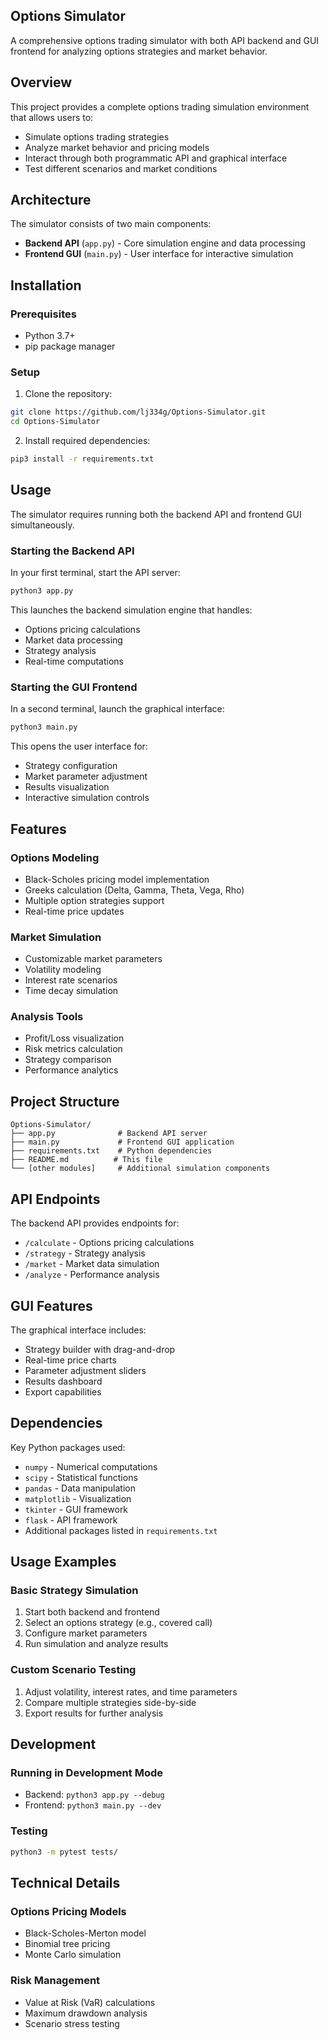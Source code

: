 ## Options Simulator

A comprehensive options trading simulator with both API backend and GUI frontend for analyzing options strategies and market behavior.

## Overview

This project provides a complete options trading simulation environment that allows users to:
- Simulate options trading strategies
- Analyze market behavior and pricing models
- Interact through both programmatic API and graphical interface
- Test different scenarios and market conditions

## Architecture

The simulator consists of two main components:
- **Backend API** (`app.py`) - Core simulation engine and data processing
- **Frontend GUI** (`main.py`) - User interface for interactive simulation

## Installation

### Prerequisites
- Python 3.7+
- pip package manager

### Setup

1. Clone the repository:
```bash
git clone https://github.com/lj334g/Options-Simulator.git
cd Options-Simulator
```

2. Install required dependencies:
```bash
pip3 install -r requirements.txt
```

## Usage

The simulator requires running both the backend API and frontend GUI simultaneously.

### Starting the Backend API

In your first terminal, start the API server:
```bash
python3 app.py
```

This launches the backend simulation engine that handles:
- Options pricing calculations
- Market data processing
- Strategy analysis
- Real-time computations

### Starting the GUI Frontend

In a second terminal, launch the graphical interface:
```bash
python3 main.py
```

This opens the user interface for:
- Strategy configuration
- Market parameter adjustment
- Results visualization
- Interactive simulation controls

## Features

### Options Modeling
- Black-Scholes pricing model implementation
- Greeks calculation (Delta, Gamma, Theta, Vega, Rho)
- Multiple option strategies support
- Real-time price updates

### Market Simulation
- Customizable market parameters
- Volatility modeling
- Interest rate scenarios
- Time decay simulation

### Analysis Tools
- Profit/Loss visualization
- Risk metrics calculation
- Strategy comparison
- Performance analytics

## Project Structure

```
Options-Simulator/
├── app.py              # Backend API server
├── main.py             # Frontend GUI application
├── requirements.txt    # Python dependencies
├── README.md          # This file
└── [other modules]     # Additional simulation components
```

## API Endpoints

The backend API provides endpoints for:
- `/calculate` - Options pricing calculations
- `/strategy` - Strategy analysis
- `/market` - Market data simulation
- `/analyze` - Performance analysis

## GUI Features

The graphical interface includes:
- Strategy builder with drag-and-drop
- Real-time price charts
- Parameter adjustment sliders
- Results dashboard
- Export capabilities

## Dependencies

Key Python packages used:
- `numpy` - Numerical computations
- `scipy` - Statistical functions
- `pandas` - Data manipulation
- `matplotlib` - Visualization
- `tkinter` - GUI framework
- `flask` - API framework
- Additional packages listed in `requirements.txt`

## Usage Examples

### Basic Strategy Simulation
1. Start both backend and frontend
2. Select an options strategy (e.g., covered call)
3. Configure market parameters
4. Run simulation and analyze results

### Custom Scenario Testing
1. Adjust volatility, interest rates, and time parameters
2. Compare multiple strategies side-by-side
3. Export results for further analysis


## Development

### Running in Development Mode
- Backend: `python3 app.py --debug`
- Frontend: `python3 main.py --dev`

### Testing
```bash
python3 -m pytest tests/
```

## Technical Details

### Options Pricing Models
- Black-Scholes-Merton model
- Binomial tree pricing
- Monte Carlo simulation

### Risk Management
- Value at Risk (VaR) calculations
- Maximum drawdown analysis
- Scenario stress testing
